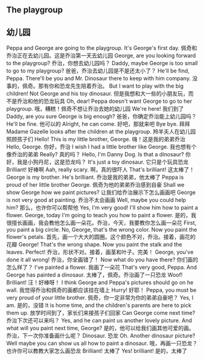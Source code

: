 ## The playgroup
## 幼儿园

Peppa and George are going to the playgroup. It's George's first day.
佩奇和乔治正在去幼儿园。这是乔治第一天去幼儿园
George, are you looking forward to the playgroup?
乔治，你想去幼儿园吗？
Daddy, maybe George is too small to go to my playgroup?
爸爸，乔治去幼儿园是不是还太小了？
He'll be find, Peppa. There'll be you and Mr. Dinosaur there to keep with him company.
没事的，佩奇。那有你和恐龙先生陪着乔治。
But I want to play with the big children! Not George and his toy dinosaur.
但是我想和大一些的小朋友玩，而不是乔治和他的恐龙玩具
Oh, dear! Peppa doesn't want George to go to her playgroup.
哦，糟糕！佩奇不想让乔治去她的幼儿园
We're here!
我们到了
Daddy, are you sure George is big enough?
爸爸，你确定乔治能上幼儿园吗？
He'll be fine.
他可以的
Alright, he can come.
好吧，那就来吧
Bye bye.
拜拜
Madame Gazelle looks after the children at the playgroup.
羚羊夫人在幼儿园照顾孩子们
Hello! This is my little brother, George.
嗨！这是我的弟弟乔治
Hello, George.
你好，乔治
I wish I had a little brother like George.
我也想有个像乔治的弟弟
Really?
真的吗？
Hello, I'm Danny Dog. Is that a dinosaur?
你好，我是小狗丹尼，这是恐龙吗？
It's just a toy dinosaur.
它只是个玩具恐龙
Brilliant!
好棒啊
Aah, really scary.
啊，真的很吓人
That's brilliant!
这太棒了！
George is my brother. He's brilliant.
乔治是我的弟弟，他太棒了
Peppa is proud of her little brother George.
佩奇为他的弟弟乔治感到自豪
Shall we show George how we paint pictures?
让我们给乔治展示下怎么画画吧
George is not very good at painting.
乔治不太会画画
Well, maybe you could help him?
那么，也许你可以帮帮他
Yes, I'm very good! I'll show him how to paint a flower. George, today I'm going to teach you how to paint a flower.
是的，我很擅长画画，我会教他怎么画一朵花。乔治，今天，我要教你怎么画一朵花
First, you paint a big circle. No, George, that's the wrong color. Now you paint the flower's petals.
首先，画一个大大的圆圈。这个颜色不对，乔治。接着，画花的花瓣
George! That's the wrong shape. Now you paint the stalk and the leaves. Perfect!
乔治，形状不对。接着，画茎和叶子。完美！
George, you've done it all wrong!
乔治，你全画错了！
Now what do you have there?
你们画的怎么样了？
I've painted a flower.
我画了一朵花
That's very good, Peppa. And George has painted a dinosaur.
太棒了，佩奇。乔治画了一只恐龙
Woof! Brilliant!
汪！好棒呀！
I think George and Peppa's pictures should go on he wall.
我觉得乔治和佩奇的画都应该挂在墙上
Hurry!
好耶！
Peppa, you must be very proud of your little brother.
佩奇，你一定非常为你的弟弟自豪吧？
Yes, I am.
是的，没错
It is home time, and the children's parents are here to pick them up.
放学时间到了，家长们来接孩子们回家
Can George come next time?
乔治下次还可以来吗？
Yes, and he can paint us another lovely picture. And what will you paint next time, George?
是的，他可以给我们画其他可爱的画。乔治，下一次你准备画什么呢？
Dinosaur.
恐龙
Oh. Another dinosaur picture? Well maybe you can show us all how to paint a dinosaur.
哦，再画一只恐龙？也许你可以教教大家怎么画恐龙
Brilliant!
太棒了
Yes! brilliant!
是的，太棒了
